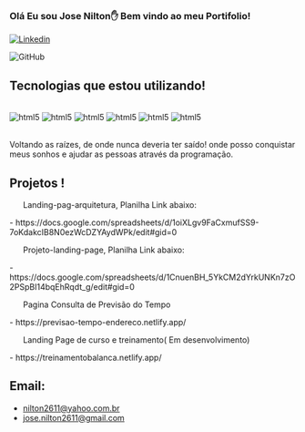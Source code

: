 ### Olá Eu sou Jose Nilton✋ Bem vindo ao meu Portifolio!
[![Linkedin](https://img.shields.io/badge/LinkedIn-0077B5?style=for-the-badge&logo=linkedin&logoColor=white)](https://www.linkedin.com/in/jose-nilton-bb2b981ab/)

![GitHub](https://github-readme-stats.vercel.app/api?username=josenas2611&show_icons=true&theme=dracula)


## Tecnologias que estou utilizando!

<div style="display: inline_block"><br>
   <img alig="center" alt="html5" src="https://img.shields.io/badge/HTML5-E34F26?style=for-the-badge&logo=html5&logoColor=white" />
   <img alig="center" alt="html5" src="https://img.shields.io/badge/CSS3-1572B6?style=for-the-badge&logo=css3&logoColor=white" />
   <img alig="center" alt="html5" src="https://img.shields.io/badge/JavaScript-323330?style=for-the-badge&logo=javascript&logoColor=F7DF1E" />
   <img alig="center" alt="html5" src="https://img.shields.io/badge/React-20232A?style=for-the-badge&logo=react&logoColor=61DAFB" />
   <img alig="center" alt="html5" src="https://img.shields.io/badge/Figma-F24E1E?style=for-the-badge&logo=figma&logoColor=white" />
   <img alig="center" alt="html5" src="https://img.shields.io/badge/Git-F24E1E?style=for-the-badge&logo=figma&logoColor=white" />
</div><br/>

Voltando as raízes, de onde nunca deveria ter saído! onde posso conquistar meus sonhos e ajudar as pessoas através da programação.
## Projetos !

 <ul>Landing-pag-arquitetura, Planilha Link abaixo: </ul>
 - https://docs.google.com/spreadsheets/d/1oiXLgv9FaCxmufSS9-7oKdakcIB8N0ezWcDZYAydWPk/edit#gid=0
   
<ul>Projeto-landing-page, Planilha Link abaixo:</ul>
 - https://docs.google.com/spreadsheets/d/1CnuenBH_5YkCM2dYrkUNKn7zO2PSpBI14bqEhRqdt_g/edit#gid=0
 <ul>Pagina Consulta de Previsão do Tempo</ul>
 - https://previsao-tempo-endereco.netlify.app/
 <ul>Landing Page de curso e treinamento( Em desenvolvimento)</ul>
 - https://treinamentobalanca.netlify.app/


## Email:
- nilton2611@yahoo.com.br
- jose.nilton2611@gmail.com


